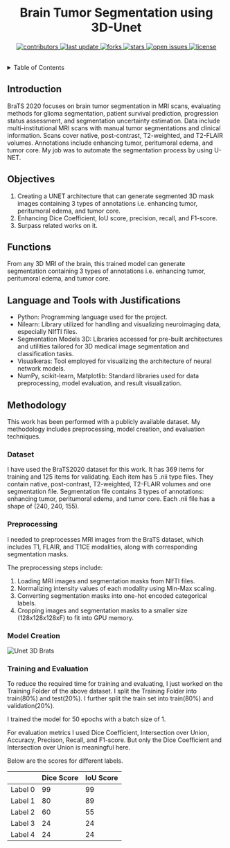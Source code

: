 <div align="center">

  
  <h1>Brain Tumor Segmentation using 3D-Unet</h1>
  
  
<!-- Badges -->
<p>
  <a href="https://github.com/AbduzZami/Brats2020-Segmentation-using-3DUnet/graphs/contributors">
    <img src="https://img.shields.io/github/contributors/Louis3797/awesome-readme-template" alt="contributors" />
  </a>
  <a href="">
    <img src="https://img.shields.io/github/last-commit/AbduzZami/Brats2020-Segmentation-using-3DUnet" alt="last update" />
  </a>
  <a href="https://github.com/AbduzZami/Brats2020-Segmentation-using-3DUnet/network/members">
    <img src="https://img.shields.io/github/forks/AbduzZami/Brats2020-Segmentation-using-3DUnet" alt="forks" />
  </a>
  <a href="https://github.com/AbduzZami/Brats2020-Segmentation-using-3DUnet/stargazers">
    <img src="https://img.shields.io/github/stars/AbduzZami/Brats2020-Segmentation-using-3DUnet" alt="stars" />
  </a>
  <a href="https://github.com/AbduzZami/Brats2020-Segmentation-using-3DUnet/issues/">
    <img src="https://img.shields.io/github/issues/AbduzZami/Brats2020-Segmentation-using-3DUnet" alt="open issues" />
  </a>
  <a href="https://github.com/AbduzZami/Brats2020-Segmentation-using-3DUnet/LICENSE">
    <img src="https://img.shields.io/github/license/AbduzZami/Brats2020-Segmentation-using-3DUnet" alt="license" />
  </a>
</p>
 
   

</div>

<br />



<!-- TABLE OF CONTENTS -->
<details>
  <summary>Table of Contents</summary>
  <ol>
    <li>
      <a href="#introduction">Introduction</a>
    </li>
    <li>
      <a href="#objectives">Objectives</a>
      </li>
    <li><a href="#usage">Functions</a></li>
    <li><a href="#language-and-tools-with-justifications">Language & Tools</a></li>
    <li><a href="#methodology">Methodology</a>
      <ul>
          <li><a href="#dataset">Dataset</a></li>
          <li><a href="#preprocessing">Preprocessing</a></li>
          <li><a href="#modelcreation">Model Creation</a></li>
          <li><a href="#training-and-evaluation">Training and Evaluation</a></li>
      </ul>
    </li>
    <li><a href="#scores">Scores</a></li>
    <li><a href="#future-works">Future Work</a></li>
  </ol>
</details>



<!-- ABOUT THE PROJECT -->
## Introduction

BraTS 2020 focuses on brain tumor segmentation in MRI scans, evaluating methods for glioma segmentation, patient survival prediction, progression status assessment, and segmentation uncertainty estimation. Data include multi-institutional MRI scans with manual tumor segmentations and clinical information. Scans cover native, post-contrast, T2-weighted, and T2-FLAIR volumes. Annotations include enhancing tumor, peritumoral edema, and tumor core. My job was to automate the segmentation process by using U-NET.

<!-- Objectives -->
## Objectives

1. Creating a UNET architecture that can generate segmented 3D mask images containing 3 types of annotations i.e. enhancing tumor, peritumoral edema, and tumor core.
2. Enhancing Dice Coefficient, IoU score, precision, recall, and F1-score.
3. Surpass related works on it.


<!-- Functions -->
## Functions

From any 3D MRI of the brain, this trained model can generate segmentation containing 3 types of annotations i.e. enhancing tumor, peritumoral edema, and tumor core.

## Language and Tools with Justifications

- Python: Programming language used for the project.
- Nilearn: Library utilized for handling and visualizing neuroimaging data, especially NIfTI files.
- Segmentation Models 3D: Libraries accessed for pre-built architectures and utilities tailored for 3D medical image segmentation and classification tasks.
- Visualkeras: Tool employed for visualizing the architecture of neural network models.
- NumPy, scikit-learn, Matplotlib: Standard libraries used for data preprocessing, model evaluation, and result visualization.

## Methodology

This work has been performed with a publicly available dataset. My methodology includes preprocessing, model creation, and evaluation techniques.

### Dataset

I have used the BraTS2020 dataset for this work. It has 369 items for training and 125 items for validating. Each item has 5 .nii type files. They contain native, post-contrast, T2-weighted, T2-FLAIR volumes and one segmentation file. Segmentation file contains 3 types of annotations: enhancing tumor, peritumoral edema, and tumor core. Each .nii file has a shape of (240, 240, 155).

### Preprocessing

I needed to preprocesses MRI images from the BraTS dataset, which includes T1, FLAIR, and T1CE modalities, along with corresponding segmentation masks. 

The preprocessing steps include:
1. Loading MRI images and segmentation masks from NIfTI files.
2. Normalizing intensity values of each modality using Min-Max scaling.
3. Converting segmentation masks into one-hot encoded categorical labels.
4. Cropping images and segmentation masks to a smaller size (128x128x128xF) to fit into GPU memory.

### Model Creation

![Unet 3D Brats](https://github.com/AbduzZami/Brats2020-Segmentation-using-3DUnet/assets/69592754/1a50cad9-952c-4517-95ec-0ef0e8f5a9c1)

### Training and Evaluation

To reduce the required time for training and evaluating, I just worked on the Training Folder of the above dataset. I split the Training Folder into train(80%) and test(20%). I further split the train set into train(80%) and validation(20%).

I trained the model for 50 epochs with a batch size of 1.

For evaluation metrics I used Dice Coefficient, Intersection over Union, Accuracy, Precison, Recall, and F1-score. But only the Dice Coefficient and Intersection over Union is meaningful here.

Below are the scores for different labels.

|           | Dice Score | IoU Score |
|-----------|------------|-----------|
| Label 0   | 99         | 99        |
| Label 1   | 80         | 89        |
| Label 2   | 60         | 55        |
| Label 3   | 24         | 24        |
| Label 4   | 24         | 24        |


